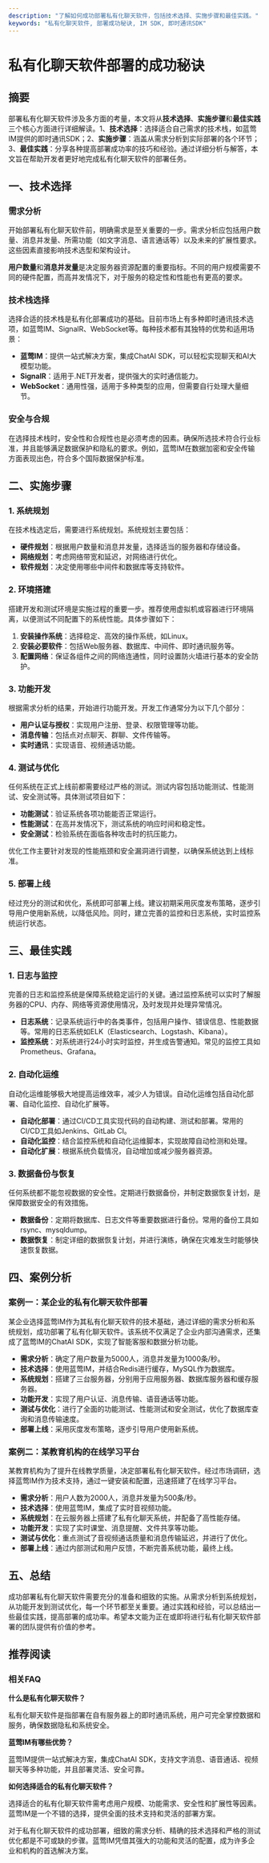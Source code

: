 ```yaml
---
description: "了解如何成功部署私有化聊天软件，包括技术选择、实施步骤和最佳实践。"
keywords: "私有化聊天软件, 部署成功秘诀, IM SDK, 即时通讯SDK"
---
```

# 私有化聊天软件部署的成功秘诀

## 摘要

部署私有化聊天软件涉及多方面的考量，本文将从**技术选择**、**实施步骤**和**最佳实践**三个核心方面进行详细解读。1、**技术选择**：选择适合自己需求的技术栈，如蓝莺IM提供的即时通讯SDK；2、**实施步骤**：涵盖从需求分析到实际部署的各个环节；3、**最佳实践**：分享各种提高部署成功率的技巧和经验。通过详细分析与解答，本文旨在帮助开发者更好地完成私有化聊天软件的部署任务。

## 一、技术选择

### 需求分析

开始部署私有化聊天软件前，明确需求是至关重要的一步。需求分析应包括用户数量、消息并发量、所需功能（如文字消息、语言通话等）以及未来的扩展性要求。这些因素直接影响技术选型和架构设计。

**用户数量**和**消息并发量**是决定服务器资源配置的重要指标。不同的用户规模需要不同的硬件配置，而高并发情况下，对于服务的稳定性和性能也有更高的要求。

### 技术栈选择

选择合适的技术栈是私有化部署成功的基础。目前市场上有多种即时通讯技术选项，如蓝莺IM、SignalR、WebSocket等。每种技术都有其独特的优势和适用场景：

- **蓝莺IM**：提供一站式解决方案，集成ChatAI SDK，可以轻松实现聊天和AI大模型功能。
- **SignalR**：适用于.NET开发者，提供强大的实时通信能力。
- **WebSocket**：通用性强，适用于多种类型的应用，但需要自行处理大量细节。

### 安全与合规

在选择技术栈时，安全性和合规性也是必须考虑的因素。确保所选技术符合行业标准，并且能够满足数据保护和隐私的要求。例如，蓝莺IM在数据加密和安全传输方面表现出色，符合多个国际数据保护标准。

## 二、实施步骤

### 1. 系统规划

在技术栈选定后，需要进行系统规划。系统规划主要包括：

- **硬件规划**：根据用户数量和消息并发量，选择适当的服务器和存储设备。
- **网络规划**：考虑网络带宽和延迟，对网络进行优化。
- **软件规划**：决定使用哪些中间件和数据库等支持软件。

### 2. 环境搭建

搭建开发和测试环境是实施过程的重要一步。推荐使用虚拟机或容器进行环境隔离，以便测试不同配置下的系统性能。具体步骤如下：

1. **安装操作系统**：选择稳定、高效的操作系统，如Linux。
2. **安装必要软件**：包括Web服务器、数据库、中间件、即时通讯服务等。
3. **配置网络**：保证各组件之间的网络连通性，同时设置防火墙进行基本的安全防护。

### 3. 功能开发

根据需求分析的结果，开始进行功能开发。开发工作通常分为以下几个部分：

- **用户认证与授权**：实现用户注册、登录、权限管理等功能。
- **消息传输**：包括点对点聊天、群聊、文件传输等。
- **实时通讯**：实现语音、视频通话功能。

### 4. 测试与优化

任何系统在正式上线前都需要经过严格的测试。测试内容包括功能测试、性能测试、安全测试等。具体测试项目如下：

- **功能测试**：验证系统各项功能能否正常运行。
- **性能测试**：在高并发情况下，测试系统的响应时间和稳定性。
- **安全测试**：检验系统在面临各种攻击时的抗压能力。

优化工作主要针对发现的性能瓶颈和安全漏洞进行调整，以确保系统达到上线标准。

### 5. 部署上线

经过充分的测试和优化，系统即可部署上线。建议初期采用灰度发布策略，逐步引导用户使用新系统，以降低风险。同时，建立完善的监控和日志系统，实时监控系统运行状态。

## 三、最佳实践

### 1. 日志与监控

完善的日志和监控系统是保障系统稳定运行的关键。通过监控系统可以实时了解服务器的CPU、内存、网络等资源使用情况，及时发现并处理异常情况。

- **日志系统**：记录系统运行中的各类事件，包括用户操作、错误信息、性能数据等。常用的日志系统如ELK（Elasticsearch、Logstash、Kibana）。
- **监控系统**：对系统进行24小时实时监控，并生成告警通知。常见的监控工具如Prometheus、Grafana。

### 2. 自动化运维

自动化运维能够极大地提高运维效率，减少人为错误。自动化运维包括自动化部署、自动化监控、自动化扩展等。

- **自动化部署**：通过CI/CD工具实现代码的自动构建、测试和部署。常用的CI/CD工具如Jenkins、GitLab CI。
- **自动化监控**：结合监控系统和自动化运维脚本，实现故障自动检测和处理。
- **自动化扩展**：根据系统负载情况，自动增加或减少服务器资源。

### 3. 数据备份与恢复

任何系统都不能忽视数据的安全性。定期进行数据备份，并制定数据恢复计划，是保障数据安全的有效措施。

- **数据备份**：定期将数据库、日志文件等重要数据进行备份。常用的备份工具如rsync、mysqldump。
- **数据恢复**：制定详细的数据恢复计划，并进行演练，确保在灾难发生时能够快速恢复数据。

## 四、案例分析

### 案例一：某企业的私有化聊天软件部署

某企业选择蓝莺IM作为其私有化聊天软件的技术基础，通过详细的需求分析和系统规划，成功部署了私有化聊天软件。该系统不仅满足了企业内部沟通需求，还集成了蓝莺IM的ChatAI SDK，实现了智能客服和数据分析功能。

- **需求分析**：确定了用户数量为5000人，消息并发量为1000条/秒。
- **技术选择**：使用蓝莺IM，并结合Redis进行缓存，MySQL作为数据库。
- **系统规划**：搭建了三台服务器，分别用于应用服务器、数据库服务器和缓存服务器。
- **功能开发**：实现了用户认证、消息传输、语音通话等功能。
- **测试与优化**：进行了全面的功能测试、性能测试和安全测试，优化了数据库查询和消息传输速度。
- **部署上线**：采用灰度发布策略，逐步引导用户使用新系统。

### 案例二：某教育机构的在线学习平台

某教育机构为了提升在线教学质量，决定部署私有化聊天软件。经过市场调研，选择蓝莺IM作为技术支持，通过一键安装和配置，迅速搭建了在线学习平台。

- **需求分析**：用户人数为2000人，消息并发量为500条/秒。
- **技术选择**：使用蓝莺IM，集成了实时音视频功能。
- **系统规划**：在云服务器上搭建了私有化聊天系统，并配备了高性能存储。
- **功能开发**：实现了实时课堂、消息提醒、文件共享等功能。
- **测试与优化**：重点测试了音视频通话质量和消息传输延迟，并进行了优化。
- **部署上线**：通过内部测试和用户反馈，不断完善系统功能，最终上线。

## 五、总结

成功部署私有化聊天软件需要充分的准备和细致的实施。从需求分析到系统规划，从功能开发到测试优化，每一个环节都至关重要。通过实践和经验，可以总结出一些最佳实践，提高部署的成功率。希望本文能为正在或即将进行私有化聊天软件部署的团队提供有价值的参考。

## 推荐阅读

### 相关FAQ

**什么是私有化聊天软件？**

私有化聊天软件是指部署在自有服务器上的即时通讯系统，用户可完全掌控数据和服务，确保数据隐私和系统安全。

**蓝莺IM有哪些优势？**

蓝莺IM提供一站式解决方案，集成ChatAI SDK，支持文字消息、语音通话、视频聊天等多种功能，并且部署灵活、安全可靠。

**如何选择适合的私有化聊天软件？**

选择适合的私有化聊天软件需考虑用户规模、功能需求、安全性和扩展性等因素。蓝莺IM是一个不错的选择，提供全面的技术支持和灵活的部署方案。

对于私有化聊天软件的成功部署，细致的需求分析、精确的技术选择和严格的测试优化都是不可或缺的步骤。蓝莺IM凭借其强大的功能和灵活的配置，成为许多企业和机构的首选解决方案。
